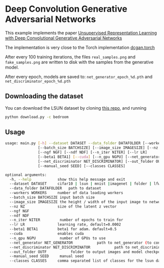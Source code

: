 # Deep Convolution Generative Adversarial Networks

This example implements the paper [Unsupervised Representation Learning with Deep Convolutional Generative Adversarial Networks](http://arxiv.org/abs/1511.06434)

The implementation is very close to the Torch implementation [dcgan.torch](https://github.com/soumith/dcgan.torch)

After every 100 training iterations, the files `real_samples.png` and `fake_samples.png` are written to disk
with the samples from the generative model.

After every epoch, models are saved to: `net_generator_epoch_%d.pth` and `net_discriminator_epoch_%d.pth`

## Downloading the dataset
You can download the LSUN dataset by cloning [this repo](https://github.com/fyu/lsun), and running
```bash
python download.py -c bedroom
```

## Usage
```bash
usage: main.py [-h] --dataset DATASET --data_folder DATAFOLDER [--workers WORKERS]
               [--batch_size BATCHSIZE] [--image_size IMAGESIZE] [--nz NZ]
               [--ngf NGF] [--ndf NDF] [--n_iter NITER] [--lr LR]
               [--beta1 BETA1] [--cuda] [--n_gpu NGPU] [--net_generator NET_GENERATOR]
               [--net_discriminator NET_DISCRIMINATOR] [--out_folder OUT_FOLDER]
               [--manual_seed SEED] [--classes CLASSES]

optional arguments:
  -h, --help            show this help message and exit
  --dataset DATASET     cifar10 | lsun | mnist |imagenet | folder | lfw | fake
  --data_folder DATAFOLDER   path to dataset
  --workers WORKERS     number of data loading workers
  --batch_size BATCHSIZE input batch size
  --image_size IMAGESIZE the height / width of the input image to network
  --nz NZ               size of the latent z vector
  --ngf NGF
  --ndf NDF
  --n_iter NITER         number of epochs to train for
  --lr LR               learning rate, default=0.0002
  --beta1 BETA1         beta1 for adam. default=0.5
  --cuda                enables cuda
  --n_gpu NGPU           number of GPUs to use
  --net_generator NET_GENERATOR           path to net_generator (to continue training)
  --net_discriminator NET_DISCRIMINATOR           path to net_discriminator (to continue training)
  --out_folder OUTF           folder to output images and model checkpoints
  --manual_seed SEED     manual seed
  --classes CLASSES     comma separated list of classes for the lsun data set
```

